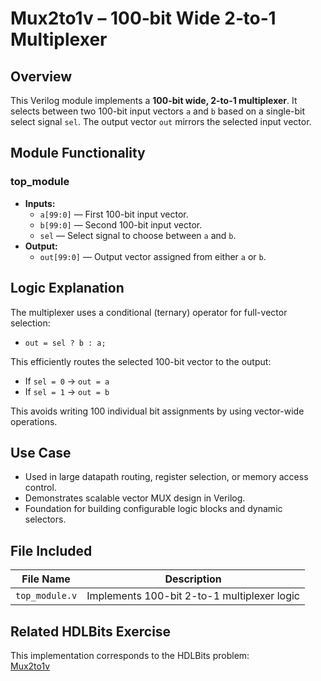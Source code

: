 # Mux2to1v – 100‑bit Wide 2‑to‑1 Multiplexer

## Overview  
This Verilog module implements a **100-bit wide, 2-to-1 multiplexer**. It selects between two 100-bit input vectors `a` and `b` based on a single-bit select signal `sel`. The output vector `out` mirrors the selected input vector.

## Module Functionality

### top_module
- **Inputs:**
  - `a[99:0]` — First 100-bit input vector.
  - `b[99:0]` — Second 100-bit input vector.
  - `sel` — Select signal to choose between `a` and `b`.
- **Output:**
  - `out[99:0]` — Output vector assigned from either `a` or `b`.

## Logic Explanation  
The multiplexer uses a conditional (ternary) operator for full-vector selection:

- `out = sel ? b : a;`

This efficiently routes the selected 100-bit vector to the output:
- If `sel = 0` → `out = a`
- If `sel = 1` → `out = b`

This avoids writing 100 individual bit assignments by using vector-wide operations.

## Use Case  
- Used in large datapath routing, register selection, or memory access control.
- Demonstrates scalable vector MUX design in Verilog.
- Foundation for building configurable logic blocks and dynamic selectors.

## File Included

| File Name       | Description                                   |
|------------------|-----------------------------------------------|
| `top_module.v`   | Implements 100-bit 2-to-1 multiplexer logic   |

## Related HDLBits Exercise  
This implementation corresponds to the HDLBits problem:  
[Mux2to1v](https://hdlbits.01xz.net/wiki/Mux2to1v)
